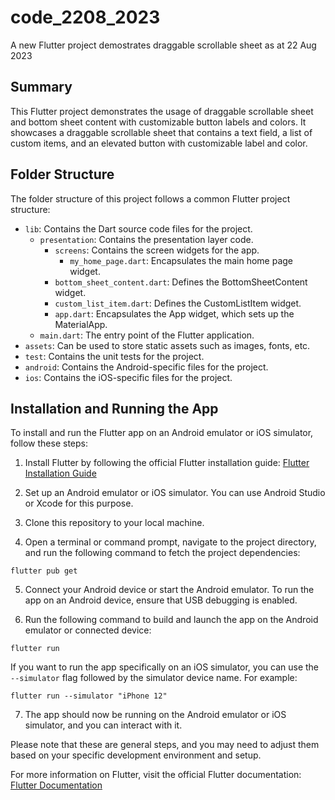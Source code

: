 # code_2208_2023

A new Flutter project demostrates draggable scrollable sheet as at 22 Aug 2023

## Summary
This Flutter project demonstrates the usage of draggable scrollable sheet and bottom sheet content with customizable button labels and colors. It showcases a draggable scrollable sheet that contains a text field, a list of custom items, and an elevated button with customizable label and color.

## Folder Structure
The folder structure of this project follows a common Flutter project structure:

- `lib`: Contains the Dart source code files for the project.
  - `presentation`: Contains the presentation layer code.
    - `screens`: Contains the screen widgets for the app.
      - `my_home_page.dart`: Encapsulates the main home page widget.
    - `bottom_sheet_content.dart`: Defines the BottomSheetContent widget.
    - `custom_list_item.dart`: Defines the CustomListItem widget.
    - `app.dart`: Encapsulates the App widget, which sets up the MaterialApp.
  - `main.dart`: The entry point of the Flutter application.
- `assets`: Can be used to store static assets such as images, fonts, etc.
- `test`: Contains the unit tests for the project.
- `android`: Contains the Android-specific files for the project.
- `ios`: Contains the iOS-specific files for the project.

## Installation and Running the App
To install and run the Flutter app on an Android emulator or iOS simulator, follow these steps:

1. Install Flutter by following the official Flutter installation guide: [Flutter Installation Guide](https://flutter.dev/docs/get-started/install)

2. Set up an Android emulator or iOS simulator. You can use Android Studio or Xcode for this purpose.

3. Clone this repository to your local machine.

4. Open a terminal or command prompt, navigate to the project directory, and run the following command to fetch the project dependencies:

`flutter pub get`

5. Connect your Android device or start the Android emulator. To run the app on an Android device, ensure that USB debugging is enabled.

6. Run the following command to build and launch the app on the Android emulator or connected device:

`flutter run`

If you want to run the app specifically on an iOS simulator, you can use the `--simulator` flag followed by the simulator device name. For example:

`flutter run --simulator "iPhone 12"`

7. The app should now be running on the Android emulator or iOS simulator, and you can interact with it.

Please note that these are general steps, and you may need to adjust them based on your specific development environment and setup.

For more information on Flutter, visit the official Flutter documentation: [Flutter Documentation](https://flutter.dev/docs)



